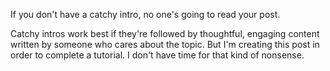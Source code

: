 If you don't have a catchy intro, no one's going to read your post. 

Catchy intros work best if they're followed by thoughtful, engaging content written by someone who cares about the topic. But I'm creating this post in order to complete a tutorial. I don't have time for that kind of nonsense. 
